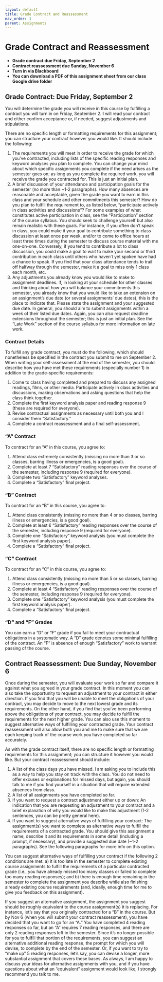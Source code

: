 ```yaml
---
layout: default
title: Grade Contract and Reassessment
nav_order: 1
parent: Assignments
---
```

# Grade Contract and Reassessment
* **Grade contract due Friday, September 2**
* **Contract reassessment due Sunday, November 6**
* **Turn in via Blackboard**
* **You can download a PDF of this assignment sheet from our class Google drive folder**

## Grade Contract: Due Friday, September 2
You will determine the grade you will receive in this course by fulfilling a contract you will turn in on Friday, September 2. I will read your contract and either confirm acceptance or, if needed, suggest adjustments and stipulations.

There are no specific length or formatting requirements for this assignment; you can structure your contract however you would like. It should include the following:

1.	The requirements you will meet in order to receive the grade for which you’ve contracted, including lists of the specific reading responses and keyword analyses you plan to complete. You can change your mind about which specific assignments you complete if the need arises as the semester goes on; as long as you complete the required work, you will receive the grade you contracted for. This is just an initial plan.
2.	A brief discussion of your attendance and participation goals for the semester (no more than ~1-2 paragraphs). How many absences are reasonable and acceptable, given the grade you want to earn in this class and your schedule and other commitments this semester? How do you plan to fulfill the requirement to, as listed below, “participate actively in class activities and discussions”? For some examples of what constitutes active participation in class, see the “Participation” section of the course syllabus. You should seek to challenge yourself but also remain realistic with these goals. For instance, if you often don’t speak in class, you could make it your goal to contribute something to class discussion at least once per week, and/or to come to office hours at least three times during the semester to discuss course material with me one-on-one. Conversely, if you tend to contribute a lot to class discussion, you could make a goal to wait to make your second or third contribution in each class until others who haven’t yet spoken have had a chance to speak. If you find that your class attendance tends to trail off halfway through the semester, make it a goal to miss only 1 class each month, etc.
3.	Any adjustments you already know you would like to make to assignment deadlines. If, in looking at your schedule for other classes and thinking about how you will balance your commitments this semester, you already know that you would like to take an extension on an assignment’s due date (or several assignments’ due dates), this is the place to indicate that. Please state the assignment and your suggested due date. In general, you should aim to submit assignments within a week of their listed due dates. Again, you can also request deadline extensions throughout the semester; this is just an initial plan. See the “Late Work” section of the course syllabus for more information on late work.

### Contract Details
To fulfill any grade contract, you must do the following, which should nonetheless be specified in the contract you submit to me on September 2. When writing your self-assessment at the end of the semester, you should describe how you have met these requirements (especially number 1) in addition to the grade-specific requirements:

1.	Come to class having completed and prepared to discuss any assigned readings, films, or other media. Participate actively in class activities and discussions, making observations and asking questions that help the class think together.
2.	Complete the first keyword analysis paper and reading response 9 (these are required for everyone).
3.	Revise contractual assignments as necessary until both you and I consider them “Satisfactory.”
4.	Complete a contract reassessment and a final self-assessment.

### “A” Contract
To contract for an “A” in this course, you agree to:

1.	Attend class extremely consistently (missing no more than 3 or so classes, barring illness or emergencies, is a good goal).
2.	Complete at least 7 “Satisfactory” reading responses over the course of the semester, including response 9 (required for everyone).
3.	Complete two “Satisfactory” keyword analyses.
4.	Complete a “Satisfactory” final project.

### “B” Contract
To contract for an “B” in this course, you agree to:

1.	Attend class consistently (missing no more than 4 or so classes, barring illness or emergencies, is a good goal).
2.	Complete at least 6 “Satisfactory” reading responses over the course of the semester, including response 9 (required for everyone).
3.	Complete one “Satisfactory” keyword analysis (you must complete the first keyword analysis paper).
4.	Complete a “Satisfactory” final project.

### “C” Contract
To contract for an “C” in this course, you agree to:

1.	Attend class consistently (missing no more than 5 or so classes, barring illness or emergencies, is a good goal).
2.	Complete at least 4 “Satisfactory” reading responses over the course of the semester, including response 9 (required for everyone).
3.	Complete one “Satisfactory” keyword analysis (you must complete the first keyword analysis paper).
4.	Complete a “Satisfactory” final project.

### “D” and “F” Grades
You can earn a “D” or “F” grade if you fail to meet your contractual obligations in a systematic way. A “D” grade denotes some minimal fulfilling of the contract. An “F” is absence of enough “Satisfactory” work to warrant passing of the course.

## Contract Reassessment: Due Sunday, November 6
Once during the semester, you will evaluate your work so far and compare it against what you agreed in your grade contract. In this moment you can also take the opportunity to request an adjustment to your contract in either direction. If you find that you will be unable to meet the obligations of your contract, you may decide to move to the next lowest grade and its requirements. On the other hand, if you find that you’ve been performing above the obligations of your contract, you may decide to fulfill the requirements for the next higher grade. You can also use this moment to suggest alternative ways of fulfilling your contracted grade. Your contract reassessment will also allow both you and me to make sure that we are each keeping track of the course work you have completed so far accurately.

As with the grade contract itself, there are no specific length or formatting requirements for this assignment; you can structure it however you would like. But your contract reassessment should include:

1.	A list of the class days you have missed. I am asking you to include this as a way to help you stay on track with the class. You do not need to offer excuses or explanations for missed days, but again, you should talk to me if you find yourself in a situation that will require extended absences from class.
2.	A list of all assignments you have completed so far.
3.	If you want to request a contract adjustment either up or down: An indication that you are requesting an adjustment to your contract and a brief explanation of why you would like to make this adjustment (1-2 sentences, you can be pretty general here).
4.	If you want to suggest alternative ways of fulfilling your contract: The assignment(s) you want to complete as alternative ways to fulfill the requirements of a contracted grade. You should give this assignment a name, describe it and its requirements in some detail (including a prompt, if necessary), and provide a suggested due date (~1-2 paragraphs). See the following paragraphs for more info on this option.

You can suggest alternative ways of fulfilling your contract if the following 2 conditions are met: a) it is too late in the semester to complete existing course assignments to fulfill the requirements of a particular contracted grade (i.e., you have already missed too many classes or failed to complete too many reading responses); and b) there is enough time remaining in the semester to complete the assignment you describe while also finishing already existing course requirements (and, ideally, enough time for me to give you feedback on this assignment).

If you suggest an alternative assignment, the assignment you suggest should be roughly equivalent to the course assignment(s) it is replacing. For instance, let’s say that you originally contracted for a “B” in the course. But by Nov 6 (when you will submit your contract reassessment), you have decided that you want to go for an “A.” You have completed 4 reading responses so far, but an “A” requires 7 reading responses, and there are only 2 reading responses left in the semester. Since it’s no longer possible for you to fulfill that portion of the requirements, you can suggest an alternative additional reading response, the prompt for which you will devise, to complete by the end of the semester. Or, if you want to try to “make up” 5 reading responses, let’s say, you can devise a longer, more substantial assignment that covers these bases. As always, I am happy to discuss your ideas for alternative assignments with you, and if you have questions about what an “equivalent” assignment would look like, I strongly recommend you talk to me.
